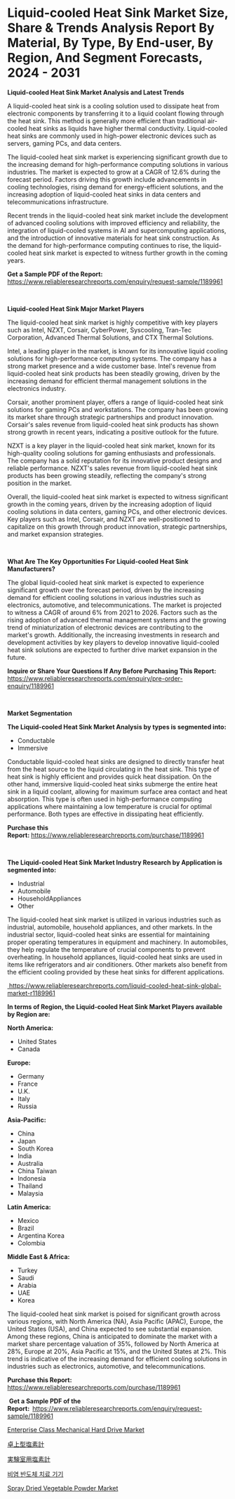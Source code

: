 <p><h1>Liquid-cooled Heat Sink Market Size, Share & Trends Analysis Report By Material, By Type, By End-user, By Region, And Segment Forecasts, 2024 - 2031</h1></p><p><strong>Liquid-cooled Heat Sink Market Analysis and Latest Trends</strong></p>
<p><p>A liquid-cooled heat sink is a cooling solution used to dissipate heat from electronic components by transferring it to a liquid coolant flowing through the heat sink. This method is generally more efficient than traditional air-cooled heat sinks as liquids have higher thermal conductivity. Liquid-cooled heat sinks are commonly used in high-power electronic devices such as servers, gaming PCs, and data centers.</p><p>The liquid-cooled heat sink market is experiencing significant growth due to the increasing demand for high-performance computing solutions in various industries. The market is expected to grow at a CAGR of 12.6% during the forecast period. Factors driving this growth include advancements in cooling technologies, rising demand for energy-efficient solutions, and the increasing adoption of liquid-cooled heat sinks in data centers and telecommunications infrastructure.</p><p>Recent trends in the liquid-cooled heat sink market include the development of advanced cooling solutions with improved efficiency and reliability, the integration of liquid-cooled systems in AI and supercomputing applications, and the introduction of innovative materials for heat sink construction. As the demand for high-performance computing continues to rise, the liquid-cooled heat sink market is expected to witness further growth in the coming years.</p></p>
<p><strong>Get a Sample PDF of the Report:&nbsp;</strong> <a href="https://www.reliableresearchreports.com/enquiry/request-sample/1189961">https://www.reliableresearchreports.com/enquiry/request-sample/1189961</a></p>
<p>&nbsp;</p>
<p><strong>Liquid-cooled Heat Sink Major Market Players</strong></p>
<p><p>The liquid-cooled heat sink market is highly competitive with key players such as Intel, NZXT, Corsair, CyberPower, Syscooling, Tran-Tec Corporation, Advanced Thermal Solutions, and CTX Thermal Solutions. </p><p>Intel, a leading player in the market, is known for its innovative liquid cooling solutions for high-performance computing systems. The company has a strong market presence and a wide customer base. Intel's revenue from liquid-cooled heat sink products has been steadily growing, driven by the increasing demand for efficient thermal management solutions in the electronics industry.</p><p>Corsair, another prominent player, offers a range of liquid-cooled heat sink solutions for gaming PCs and workstations. The company has been growing its market share through strategic partnerships and product innovation. Corsair's sales revenue from liquid-cooled heat sink products has shown strong growth in recent years, indicating a positive outlook for the future.</p><p>NZXT is a key player in the liquid-cooled heat sink market, known for its high-quality cooling solutions for gaming enthusiasts and professionals. The company has a solid reputation for its innovative product designs and reliable performance. NZXT's sales revenue from liquid-cooled heat sink products has been growing steadily, reflecting the company's strong position in the market.</p><p>Overall, the liquid-cooled heat sink market is expected to witness significant growth in the coming years, driven by the increasing adoption of liquid cooling solutions in data centers, gaming PCs, and other electronic devices. Key players such as Intel, Corsair, and NZXT are well-positioned to capitalize on this growth through product innovation, strategic partnerships, and market expansion strategies.</p></p>
<p>&nbsp;</p>
<p><strong>What Are The Key Opportunities For Liquid-cooled Heat Sink Manufacturers?</strong></p>
<p><p>The global liquid-cooled heat sink market is expected to experience significant growth over the forecast period, driven by the increasing demand for efficient cooling solutions in various industries such as electronics, automotive, and telecommunications. The market is projected to witness a CAGR of around 6% from 2021 to 2026. Factors such as the rising adoption of advanced thermal management systems and the growing trend of miniaturization of electronic devices are contributing to the market's growth. Additionally, the increasing investments in research and development activities by key players to develop innovative liquid-cooled heat sink solutions are expected to further drive market expansion in the future.</p></p>
<p><strong>Inquire or Share Your Questions If Any Before Purchasing This Report:</strong> <a href="https://www.reliableresearchreports.com/enquiry/pre-order-enquiry/1189961">https://www.reliableresearchreports.com/enquiry/pre-order-enquiry/1189961</a></p>
<p>&nbsp;</p>
<p><strong>Market Segmentation</strong></p>
<p><strong>The Liquid-cooled Heat Sink Market Analysis by types is segmented into:</strong></p>
<p><ul><li>Conductable</li><li>Immersive</li></ul></p>
<p><p>Conductable liquid-cooled heat sinks are designed to directly transfer heat from the heat source to the liquid circulating in the heat sink. This type of heat sink is highly efficient and provides quick heat dissipation. On the other hand, immersive liquid-cooled heat sinks submerge the entire heat sink in a liquid coolant, allowing for maximum surface area contact and heat absorption. This type is often used in high-performance computing applications where maintaining a low temperature is crucial for optimal performance. Both types are effective in dissipating heat efficiently.</p></p>
<p><strong>Purchase this Report:&nbsp;</strong><a href="https://www.reliableresearchreports.com/purchase/1189961">https://www.reliableresearchreports.com/purchase/1189961</a></p>
<p>&nbsp;</p>
<p><strong>The Liquid-cooled Heat Sink Market Industry Research by Application is segmented into:</strong></p>
<p><ul><li>Industrial</li><li>Automobile</li><li>HouseholdAppliances</li><li>Other</li></ul></p>
<p><p>The liquid-cooled heat sink market is utilized in various industries such as industrial, automobile, household appliances, and other markets. In the industrial sector, liquid-cooled heat sinks are essential for maintaining proper operating temperatures in equipment and machinery. In automobiles, they help regulate the temperature of crucial components to prevent overheating. In household appliances, liquid-cooled heat sinks are used in items like refrigerators and air conditioners. Other markets also benefit from the efficient cooling provided by these heat sinks for different applications.</p></p>
<p><a href="https://www.reliableresearchreports.com/liquid-cooled-heat-sink-global-market-r1189961">&nbsp;https://www.reliableresearchreports.com/liquid-cooled-heat-sink-global-market-r1189961</a></p>
<p><strong>In terms of Region, the Liquid-cooled Heat Sink Market Players available by Region are:</strong></p>
<p>
    <p> <strong> North America: </strong>
        <ul>
            <li>United States</li>
            <li>Canada</li>
        </ul>
        </p> 
    <p> <strong> Europe: </strong>
        <ul>
            <li>Germany</li>
            <li>France</li>
            <li>U.K.</li>
            <li>Italy</li>
            <li>Russia</li>
        </ul>
        </p> 
    <p> <strong> Asia-Pacific: </strong>
        <ul>
            <li>China</li>
            <li>Japan</li>
            <li>South Korea</li>
            <li>India</li>
            <li>Australia</li>
            <li>China Taiwan</li>
            <li>Indonesia</li>
            <li>Thailand</li>
            <li>Malaysia</li>
        </ul>
        </p> 
    <p> <strong> Latin America: </strong>
        <ul>
            <li>Mexico</li>
            <li>Brazil</li>
            <li>Argentina Korea</li>
            <li>Colombia</li>
        </ul>
        </p> 
    <p> <strong> Middle East & Africa: </strong>
        <ul>
            <li>Turkey</li>
            <li>Saudi</li>
            <li>Arabia</li>
            <li>UAE</li>
            <li>Korea</li>
        </ul>
    </p>
    </p>
<p><p>The liquid-cooled heat sink market is poised for significant growth across various regions, with North America (NA), Asia Pacific (APAC), Europe, the United States (USA), and China expected to see substantial expansion. Among these regions, China is anticipated to dominate the market with a market share percentage valuation of 35%, followed by North America at 28%, Europe at 20%, Asia Pacific at 15%, and the United States at 2%. This trend is indicative of the increasing demand for efficient cooling solutions in industries such as electronics, automotive, and telecommunications.</p></p>
<p><strong>Purchase this Report: </strong><a href="https://www.reliableresearchreports.com/purchase/1189961">https://www.reliableresearchreports.com/purchase/1189961</a></p>
<p>&nbsp;<strong>Get a Sample PDF of the Report:&nbsp;&nbsp;</strong><a href="https://www.reliableresearchreports.com/enquiry/request-sample/1189961">https://www.reliableresearchreports.com/enquiry/request-sample/1189961</a></p>
<p><strong></strong></p>
<p><p><a href="https://github.com/waylose1223/Market-Research-Report-List-1/blob/main/enterprise-class-mechanical-hard-drive-market.md">Enterprise Class Mechanical Hard Drive Market</a></p><p><a href="https://github.com/TysonKub/Market-Research-Report-List-1/blob/main/6981301118671.md">卓上型塩素計</a></p><p><a href="https://github.com/mreklxf44233/Market-Research-Report-List-2/blob/main/1973426118672.md">実験室用塩素計</a></p><p><a href="https://github.com/valroy852/Market-Research-Report-List-1/blob/main/1194486126101.md">비염 반도체 치료 기기</a></p><p><a href="https://github.com/sardarp081/Market-Research-Report-List-1/blob/main/spray-dried-vegetable-powder-market.md">Spray Dried Vegetable Powder Market</a></p></p>